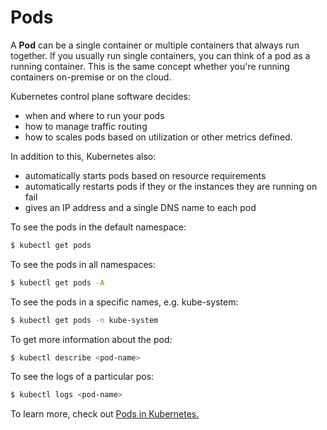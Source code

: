 # Pods

A **Pod** can be a single container or multiple containers that always run together. If you usually run single containers, you can think of a pod as a running container. This is the same concept whether you're running containers on-premise or on the cloud.

Kubernetes control plane software decides:

- when and where to run your pods
- how to manage traffic routing
- how to scales pods based on utilization or other metrics defined. 

In addition to this, Kubernetes also:
- automatically starts pods based on resource requirements
- automatically restarts pods if they or the instances they are running on fail
- gives an IP address and a single DNS name to each pod

To see the pods in the default namespace:

```bash
$ kubectl get pods  
```

To see the pods in all namespaces:

```bash
$ kubectl get pods -A  
```

To see the pods in a specific names, e.g. kube-system: 

```bash
$ kubectl get pods -n kube-system 
```

To get more information about the pod:

```bash
$ kubectl describe <pod-name> 
```

To see the logs of a particular pos: 

```bash
$ kubectl logs <pod-name> 
```

To learn more, check out [Pods in Kubernetes.](https://kubernetes.io/docs/concepts/workloads/pods/)
